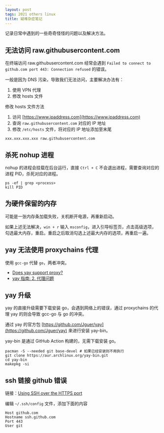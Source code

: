 ```yaml
---
layout: post
tags: 2021 others linux
title: 疑难杂症笔记
---
```


记录日常中遇到的一些奇奇怪怪的问题以及解决方法。

## 无法访问 raw.githubusercontent.com

在终端访问 raw.githubusercontent.com 经常会遇到 `Failed to connect to github.com port 443: Connection refused` 的错误。

一般是因为 DNS 污染，导致我们无法访问，主要解决办法有：

1. 使用 VPN 代理
2. 修改 hosts 文件

修改 hosts 文件方法

1. 访问 [https://www.ipaddress.com](https://www.ipaddress.com)
2. 查询 `raw.githubusercontent.com` 对应的 IP 地址
3. 修改 `/etc/hosts` 文件，将对应的 IP 地址添加至末尾

```shell
xxx.xxx.xxx.xxx raw.githubusercontent.com
```

## 杀死 nohup 进程

nohup 的进程会挂载在后台运行，直接 `Ctrl + C` 不会退出进程，需要查询对应的进程 PID，杀死对应的进程。

```shell
ps -ef | grep <process>
kill PID
```

## 为硬件保留的内存

可能是一张内存条加载失败，关机断开电源，再重新启动。

如果上述无法解决，`win + r` 输入 `msconfig`，进入引导标签页，点击高级选项，勾选最大内存，重启。重启之后取消勾选上述最大内存的选项，再重启一遍。

## yay 无法使用 proxychains 代理

使用 `gcc-go` 代替 `go`，两者冲突。

- [Does yay support proxy?](https://github.com/Jguer/yay/issues/951)
- [yay 指南: 2. 代理问题](https://suiahae.me/yay-s-guide-No-2-proxy-issues/)

## yay 升级

yay 的直接升级需要下载安装 go，会遇到网络上的错误，通过 proxychains 的代理 yay 的则会导致 gcc-go 与 go 的冲突。

通过 yay 的官方包 [https://github.com/Jguer/yay](https://github.com/Jguer/yay) 来进行安装 yay-bin。

yay-bin 是通过 GitHub Action 构建的，无需下载安装 go。

```shell
pacman -S --needed git base-devel # 如果已经安装则不用执行
git clone https://aur.archlinux.org/yay-bin.git
cd yay-bin
makepkg -si
```

## ssh 链接 github 错误

链接：[Using SSH over the HTTPS port](https://docs.github.com/en/authentication/troubleshooting-ssh/using-ssh-over-the-https-port)

编辑 `~/.ssh/config` 文件，添加下面的内容

```plain
Host github.com
Hostname ssh.github.com
Port 443
User git
```
